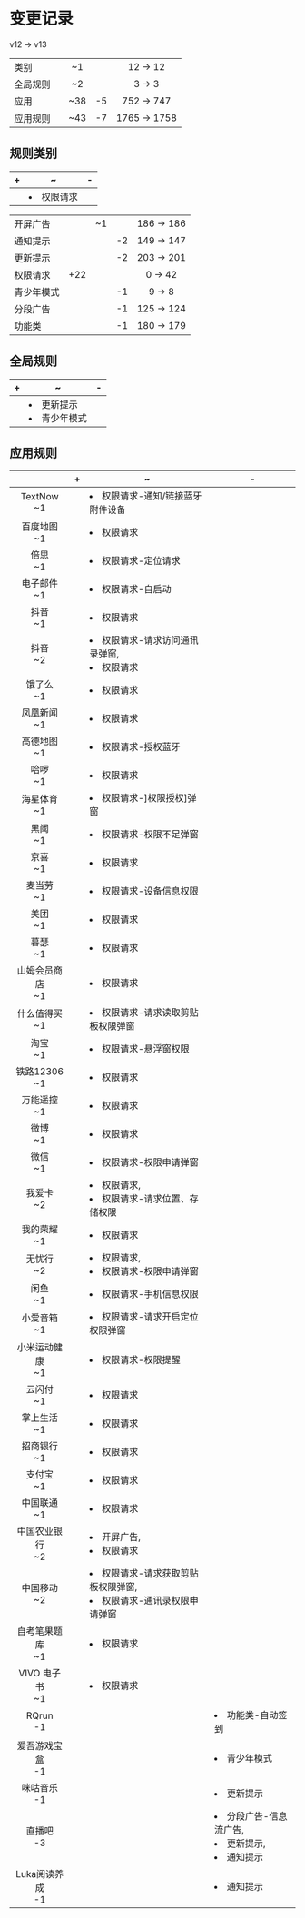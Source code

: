 # 变更记录

v12 -> v13

||||||
|-|:-:|:-:|:-:|:-:|
|类别||~1||12 -> 12|
|全局规则||~2||3 -> 3|
|应用||~38|-5|752 -> 747|
|应用规则||~43|-7|1765 -> 1758|

## 规则类别

|+|~|-|
|-|-|-|
||<li>权限请求||

||||||
|-|:-:|:-:|:-:|:-:|
|开屏广告||~1||186 -> 186|
|通知提示|||-2|149 -> 147|
|更新提示|||-2|203 -> 201|
|权限请求|+22|||0 -> 42|
|青少年模式|||-1|9 -> 8|
|分段广告|||-1|125 -> 124|
|功能类|||-1|180 -> 179|

## 全局规则

|+|~|-|
|-|-|-|
||<li>更新提示<li>青少年模式||

## 应用规则

||+|~|-|
|:-:|-|-|-|
|TextNow<br>~1||<li>权限请求-通知/链接蓝牙附件设备||
|百度地图<br>~1||<li>权限请求||
|倍思<br>~1||<li>权限请求-定位请求||
|电子邮件<br>~1||<li>权限请求-自启动||
|抖音<br>~1||<li>权限请求||
|抖音<br>~2||<li>权限请求-请求访问通讯录弹窗,<li>权限请求||
|饿了么<br>~1||<li>权限请求||
|凤凰新闻<br>~1||<li>权限请求||
|高德地图<br>~1||<li>权限请求-授权蓝牙||
|哈啰<br>~1||<li>权限请求||
|海星体育<br>~1||<li>权限请求-]权限授权]弹窗||
|黑阈<br>~1||<li>权限请求-权限不足弹窗||
|京喜<br>~1||<li>权限请求||
|麦当劳<br>~1||<li>权限请求-设备信息权限||
|美团<br>~1||<li>权限请求||
|暮瑟<br>~1||<li>权限请求||
|山姆会员商店<br>~1||<li>权限请求||
|什么值得买<br>~1||<li>权限请求-请求读取剪贴板权限弹窗||
|淘宝<br>~1||<li>权限请求-悬浮窗权限||
|铁路12306<br>~1||<li>权限请求||
|万能遥控<br>~1||<li>权限请求||
|微博<br>~1||<li>权限请求||
|微信<br>~1||<li>权限请求-权限申请弹窗||
|我爱卡<br>~2||<li>权限请求,<li>权限请求-请求位置、存储权限||
|我的荣耀<br>~1||<li>权限请求||
|无忧行<br>~2||<li>权限请求,<li>权限请求-权限申请弹窗||
|闲鱼<br>~1||<li>权限请求-手机信息权限||
|小爱音箱<br>~1||<li>权限请求-请求开启定位权限弹窗||
|小米运动健康<br>~1||<li>权限请求-权限提醒||
|云闪付<br>~1||<li>权限请求||
|掌上生活<br>~1||<li>权限请求||
|招商银行<br>~1||<li>权限请求||
|支付宝<br>~1||<li>权限请求||
|中国联通<br>~1||<li>权限请求||
|中国农业银行<br>~2||<li>开屏广告,<li>权限请求||
|中国移动<br>~2||<li>权限请求-请求获取剪贴板权限弹窗,<li>权限请求-通讯录权限申请弹窗||
|自考笔果题库<br>~1||<li>权限请求||
|VIVO 电子书<br>~1||<li>权限请求||
|RQrun<br>-1|||<li>功能类-自动签到|
|爱吾游戏宝盒<br>-1|||<li>青少年模式|
|咪咕音乐<br>-1|||<li>更新提示|
|直播吧<br>-3|||<li>分段广告-信息流广告,<li>更新提示,<li>通知提示|
|Luka阅读养成<br>-1|||<li>通知提示|
